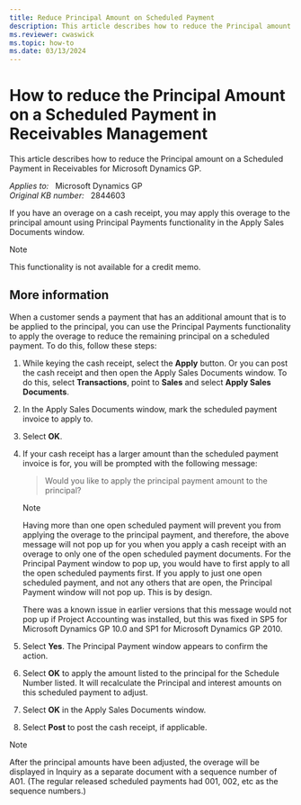 ```yaml
---
title: Reduce Principal Amount on Scheduled Payment
description: This article describes how to reduce the Principal amount on a Scheduled Payment in Receivables for Microsoft Dynamics GP.
ms.reviewer: cwaswick
ms.topic: how-to
ms.date: 03/13/2024
---
```

# How to reduce the Principal Amount on a Scheduled Payment in Receivables Management

This article describes how to reduce the Principal amount on a Scheduled Payment in Receivables for Microsoft Dynamics GP.

_Applies to:_ &nbsp; Microsoft Dynamics GP  
_Original KB number:_ &nbsp; 2844603

If you have an overage on a cash receipt, you may apply this overage to the principal amount using Principal Payments functionality in the Apply Sales Documents window.

> [!NOTE]
> This functionality is not available for a credit memo.

## More information

When a customer sends a payment that has an additional amount that is to be applied to the principal, you can use the Principal Payments functionality to apply the overage to reduce the remaining principal on a scheduled payment. To do this, follow these steps:

1. While keying the cash receipt, select the **Apply** button. Or you can post the cash receipt and then open the Apply Sales Documents window. To do this, select **Transactions**, point to **Sales** and select **Apply Sales Documents**.

2. In the Apply Sales Documents window, mark the scheduled payment invoice to apply to.
3. Select **OK**.
4. If your cash receipt has a larger amount than the scheduled payment invoice is for, you will be prompted with the following message:

    > Would you like to apply the principal payment amount to the principal?

    > [!NOTE]
    > Having more than one open scheduled payment will prevent you from applying the overage to the principal payment, and therefore, the above message will not pop up for you when you apply a cash receipt with an overage to only one of the open scheduled payment documents. For the Principal Payment window to pop up, you would have to first apply to all the open scheduled payments first. If you apply to just one open scheduled payment, and not any others that are open, the Principal Payment window will not pop up. This is by design.
    >
    > There was a known issue in earlier versions that this message would not pop up if Project Accounting was installed, but this was fixed in SP5 for Microsoft Dynamics GP 10.0 and SP1 for Microsoft Dynamics GP 2010.

5. Select **Yes**. The Principal Payment window appears to confirm the action.
6. Select **OK** to apply the amount listed to the principal for the Schedule Number listed. It will recalculate the Principal and interest amounts on this scheduled payment to adjust.
7. Select **OK** in the Apply Sales Documents window.
8. Select **Post** to post the cash receipt, if applicable.

> [!NOTE]
> After the principal amounts have been adjusted, the overage will be displayed in Inquiry as a separate document with a sequence number of A01. (The regular released scheduled payments had 001, 002, etc as the sequence numbers.)
